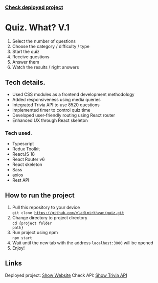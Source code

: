 ### <a href="https://quiz-what.vercel.app/">Check deployed project</a>

# Quiz. What? V.1

1. Select the number of questions
2. Choose the category / difficulty / type
3. Start the quiz
4. Receive questions
5. Answer them
6. Watch the results / right answers

## Tech details.<br/>

<ul>
  <li>Used CSS modules as a frontend development methodology</li>
  <li>Added responsiveness using media queries</li>
  <li>Integrated Trivia API to use 8520 questions</li>
  <li>Implemented timer to control quiz time</li>
  <li>Developed user-friendly routing using React router</li>
  <li>Enhanced UX through React skeleton</li>
</ul>

### Tech used.

<ul>
  <li>Typescript</li>
  <li>Redux Toolkit</li>
  <li>ReactJS 18</li>
  <li>React Router v6</li>
  <li>React skeleton</li>
  <li>Sass</li>
  <li>axios</li>
  <li>Rest API</li>
</ul>

## How to run the project

1. Pull this repository to your device <br/>
   <code>git clone https://github.com/vladimirkhvan/quiz.git</code>
2. Change directory to project directory <br/>
   <code>cd {project folder path}</code>
3. Run project using npm <br/>
   <code>npm start</code>
4. Wait until the new tab with the address <code>localhost:3000</code> will be opened<br/>
5. Enjoy!<br/>

## Links

Deployed project: <a href="https://quiz-what.vercel.app/">Show Website</a>
Check API: <a href="https://opentdb.com/api_config.php">Show Trivia API</a>
